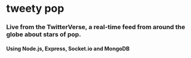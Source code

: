 tweety pop
==========
### Live from the TwitterVerse, a real-time feed from around the globe about stars of pop.

#### Using Node.js, Express, Socket.io and MongoDB